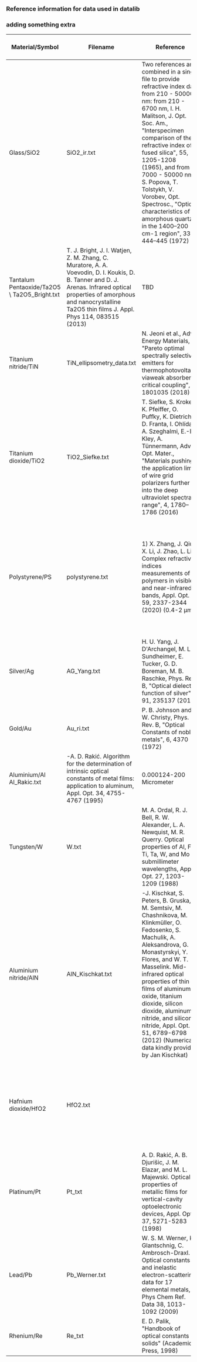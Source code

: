 ### Reference information for data used in datalib
### adding something extra
| Material/Symbol      | Filename  |  Reference  | Trusted Wavelength Range
|---                     |---        |---          |---            | 
|Glass/SiO2 | SiO2_ir.txt | Two references are combined in a single file to provide refractive index data from 210 - 50000 nm: from 210 - 6700 nm, I. H. Malitson,  J. Opt. Soc. Am., "Interspecimen comparison of the refractive index of fused silica", 55, 1205-1208 (1965), and from 7000 - 50000 nm, S. Popova, T. Tolstykh, V. Vorobev, Opt. Spectrosc., "Optical characteristics of amorphous quartz in the 1400–200 cm-1 region", 33, 444–445 (1972) | 7000 - 500000 nm |
|Tantalum Pentaoxide/Ta2O5 \ Ta2O5_Bright.txt | T. J. Bright, J. I. Watjen, Z. M. Zhang, C. Muratore, A. A. Voevodin, D. I. Koukis, D. B. Tanner and D. J. Arenas. Infrared optical properties of amorphous and nanocrystalline Ta2O5 thin films J. Appl. Phys 114, 083515 (2013) | TBD | 
|Titanium nitride/TiN | TiN_ellipsometry_data.txt | N. Jeoni et al., Adv. Energy Materials, "Pareto optimal spectrally selective emitters for thermophotovoltaics viaweak absorber critical coupling", 8, 1801035 (2018) | TBD |
|Titanium dioxide/TiO2 | TiO2_Siefke.txt | T. Siefke, S. Kroker, K. Pfeiffer, O. Puffky, K. Dietrich, D. Franta, I. Ohlídal, A. Szeghalmi, E.-B. Kley, A. Tünnermann, Adv. Opt. Mater., "Materials pushing the application limits of wire grid polarizers further into the deep ultraviolet spectral range", 4, 1780–1786 (2016) | TBD | 
|Polystyrene/PS| polystyrene.txt| 1) X. Zhang, J. Qiu, X. Li, J. Zhao, L. Liu. Complex refractive indices measurements of polymers in visible and near-infrared bands, Appl. Opt. 59, 2337-2344 (2020) (0.4-2 µm) | X. Zhang, J. Qiu, J. Zhao, X. Li, L. Liu. Complex refractive indices measurements of polymers in infrared bands, J. Quant. Spectrosc. Radiat. Transf. 252, 107063 (2020) (2-20 µm)| 2-20 microns |
|Silver/Ag|AG_Yang.txt| H. U. Yang, J. D'Archangel, M. L. Sundheimer, E. Tucker, G. D. Boreman, M. B. Raschke,  Phys. Rev. B, "Optical dielectric function of silver",  91, 235137 (2015) |Visible|P. B. Johnson and R. W. Christy, Phys. Rev. B, "Optical Constants of noble metals", 6, 4370 (1972)| visible to IR |
|Gold/Au|Au_ri.txt| P. B. Johnson and R. W. Christy, Phys. Rev. B, "Optical Constants of noble metals", 6, 4370 (1972)|IR|starts 1e-6| R. L. Olmon, B. Slovick, T. W. Johnson, D. Shelton, S.-H. Oh, G. D. Boreman, and M. B. Raschke.  Phys. Rev. B, "Optical dielectric function of gold", 86, 235147 (2012)| visible |
|Aluminium/Al	Al_Rakic.txt|-A. D. Rakić. Algorithm for the determination of intrinsic optical constants of metal films: application to aluminum, Appl. Opt. 34, 4755-4767 (1995)|0.000124-200 Micrometer|
|Tungsten/W|	W.txt|	M. A. Ordal, R. J. Bell, R. W. Alexander, L. A. Newquist, M. R. Querry. Optical properties of Al, Fe, Ti, Ta, W, and Mo at submillimeter wavelengths, Appl. Opt. 27, 1203-1209 (1988)|0.667-200 Micrometer|
|Aluminium nitride/AlN	|AlN_Kischkat.txt|-J. Kischkat, S. Peters, B. Gruska, M. Semtsiv, M. Chashnikova, M. Klinkmüller, O. Fedosenko, S. Machulik, A. Aleksandrova, G. Monastyrskyi, Y. Flores, and W. T. Masselink. Mid-infrared optical properties of thin films of aluminum oxide, titanium dioxide, silicon dioxide, aluminum nitride, and silicon nitride, Appl. Opt. 51, 6789-6798 (2012) (Numerical data kindly provided by Jan Kischkat)|1.54-14.29 Micrometer|
|Hafnium dioxide/HfO2|HfO2.txt||M. F. Al-Kuhaili. Optical properties of hafnium oxide thin films and their application in energy-efficient windows. Opt. Mat. 27, 383-387 (2004)|0.2-2 micrometers|
|Platinum/Pt | Pt_txt | A. D. Rakić, A. B. Djurišic, J. M. Elazar, and M. L. Majewski. Optical properties of metallic films for vertical-cavity optoelectronic devices, Appl. Opt. 37, 5271-5283 (1998) | TBD |
|Lead/Pb | Pb_Werner.txt | W. S. M. Werner, K. Glantschnig, C. Ambrosch-Draxl. Optical constants and inelastic electron-scattering data for 17 elemental metals, J. Phys Chem Ref. Data 38, 1013-1092 (2009) | TBD |
|Rhenium/Re| Re_txt | E. D. Palik, "Handbook of optical constants of solids" (Academic Press, 1998) | TBD |
